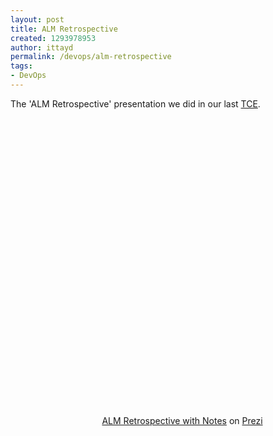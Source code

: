 ```yaml
---
layout: post
title: ALM Retrospective
created: 1293978953
author: ittayd
permalink: /devops/alm-retrospective
tags:
- DevOps
---
```

<p>The '<span class="prezi-title">ALM Retrospective</span>' presentation we did in our last <a href="http://www.tikalk.com/tce-event-281210-revolution-application-lifecycle-management-krypton">TCE</a>.</p>
<p>&nbsp;</p>
<p>&nbsp;</p>
<div class="prezi-player"><style type="text/css" media="screen">.prezi-player { width: 550px; } .prezi-player-links { text-align: center; }</style><object width="550" height="400" id="prezi_cz7tk02k6tk0" name="prezi_cz7tk02k6tk0" classid="clsid:D27CDB6E-AE6D-11cf-96B8-444553540000">
<param name="movie" value="http://prezi.com/bin/preziloader.swf" />
<param name="allowfullscreen" value="true" />
<param name="allowscriptaccess" value="always" />
<param name="bgcolor" value="#ffffff" />
<param name="flashvars" value="prezi_id=cz7tk02k6tk0&amp;lock_to_path=0&amp;color=ffffff&amp;autoplay=no&amp;autohide_ctrls=0" /><embed width="550" height="400" id="preziEmbed_cz7tk02k6tk0" name="preziEmbed_cz7tk02k6tk0" src="http://prezi.com/bin/preziloader.swf" type="application/x-shockwave-flash" allowfullscreen="true" allowscriptaccess="always" bgcolor="#ffffff" flashvars="prezi_id=cz7tk02k6tk0&amp;lock_to_path=0&amp;color=ffffff&amp;autoplay=no&amp;autohide_ctrls=0"></embed></object>
<div class="prezi-player-links">
<p><a title="he concept of Application Lifecycle Management went through dramatic changes from the prehistoric file versioning and local builds to the renaissance of private branching and continuous deployment. Learn how the new methodologies and the rising of dev-ops" href="http://prezi.com/cz7tk02k6tk0/alm-retrospective-with-notes/">ALM Retrospective with Notes</a> on <a href="http://prezi.com">Prezi</a></p>
</div>
</div>
